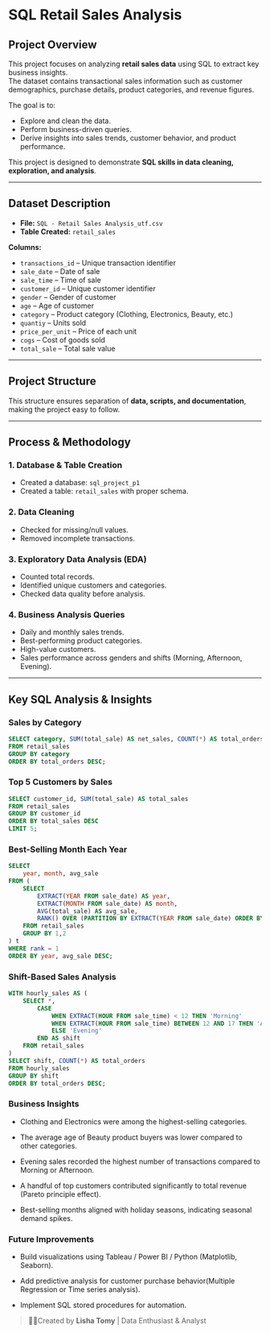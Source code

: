 # SQL Retail Sales Analysis

## Project Overview  
This project focuses on analyzing **retail sales data** using SQL to extract key business insights.  
The dataset contains transactional sales information such as customer demographics, purchase details, product categories, and revenue figures.  

The goal is to:  
- Explore and clean the data.  
- Perform business-driven queries.  
- Derive insights into sales trends, customer behavior, and product performance.  

This project is designed to demonstrate **SQL skills in data cleaning, exploration, and analysis**.

---

## Dataset Description  
- **File:** `SQL - Retail Sales Analysis_utf.csv`  
- **Table Created:** `retail_sales`  

**Columns:**  
- `transactions_id` – Unique transaction identifier  
- `sale_date` – Date of sale  
- `sale_time` – Time of sale  
- `customer_id` – Unique customer identifier  
- `gender` – Gender of customer  
- `age` – Age of customer  
- `category` – Product category (Clothing, Electronics, Beauty, etc.)  
- `quantiy` – Units sold  
- `price_per_unit` – Price of each unit  
- `cogs` – Cost of goods sold  
- `total_sale` – Total sale value  

---

## Project Structure  


This structure ensures separation of **data, scripts, and documentation**, making the project easy to follow.

---

## Process & Methodology  

### 1. **Database & Table Creation**  
- Created a database: `sql_project_p1`  
- Created a table: `retail_sales` with proper schema.  

### 2. **Data Cleaning**  
- Checked for missing/null values.  
- Removed incomplete transactions.  

### 3. **Exploratory Data Analysis (EDA)**  
- Counted total records.  
- Identified unique customers and categories.  
- Checked data quality before analysis.  

### 4. **Business Analysis Queries**  
- Daily and monthly sales trends.  
- Best-performing product categories.  
- High-value customers.  
- Sales performance across genders and shifts (Morning, Afternoon, Evening).  

---

##  Key SQL Analysis & Insights  

### Sales by Category  
```sql
SELECT category, SUM(total_sale) AS net_sales, COUNT(*) AS total_orders
FROM retail_sales
GROUP BY category
ORDER BY total_orders DESC;
```

### Top 5 Customers by Sales
```sql
SELECT customer_id, SUM(total_sale) AS total_sales
FROM retail_sales
GROUP BY customer_id
ORDER BY total_sales DESC
LIMIT 5;
```

### Best-Selling Month Each Year
```sql
SELECT 
    year, month, avg_sale
FROM (
    SELECT
        EXTRACT(YEAR FROM sale_date) AS year,
        EXTRACT(MONTH FROM sale_date) AS month,
        AVG(total_sale) AS avg_sale,
        RANK() OVER (PARTITION BY EXTRACT(YEAR FROM sale_date) ORDER BY AVG(total_sale) DESC) AS rank
    FROM retail_sales
    GROUP BY 1,2
) t
WHERE rank = 1
ORDER BY year, avg_sale DESC;

```

### Shift-Based Sales Analysis
```sql
WITH hourly_sales AS (
    SELECT *,
        CASE
            WHEN EXTRACT(HOUR FROM sale_time) < 12 THEN 'Morning'
            WHEN EXTRACT(HOUR FROM sale_time) BETWEEN 12 AND 17 THEN 'Afternoon'
            ELSE 'Evening'
        END AS shift
    FROM retail_sales
)
SELECT shift, COUNT(*) AS total_orders
FROM hourly_sales
GROUP BY shift
ORDER BY total_orders DESC;

```

### Business Insights

- Clothing and Electronics were among the highest-selling categories.

- The average age of Beauty product buyers was lower compared to other categories.

- Evening sales recorded the highest number of transactions compared to Morning or Afternoon.

- A handful of top customers contributed significantly to total revenue (Pareto principle effect).

- Best-selling months aligned with holiday seasons, indicating seasonal demand spikes.

### Future Improvements

- Build visualizations using Tableau / Power BI / Python (Matplotlib, Seaborn).

- Add predictive analysis for customer purchase behavior(Multiple Regression or Time series analysis).

- Implement SQL stored procedures for automation.
  

> :woman_technologist:Created by **Lisha Tomy** | Data Enthusiast & Analyst
